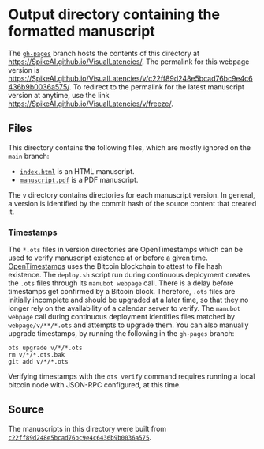 # Output directory containing the formatted manuscript

The [`gh-pages`](https://github.com/SpikeAI/VisualLatencies/tree/gh-pages) branch hosts the contents of this directory at <https://SpikeAI.github.io/VisualLatencies/>.
The permalink for this webpage version is <https://SpikeAI.github.io/VisualLatencies/v/c22ff89d248e5bcad76bc9e4c6436b9b0036a575/>.
To redirect to the permalink for the latest manuscript version at anytime, use the link <https://SpikeAI.github.io/VisualLatencies/v/freeze/>.

## Files

This directory contains the following files, which are mostly ignored on the `main` branch:

+ [`index.html`](index.html) is an HTML manuscript.
+ [`manuscript.pdf`](manuscript.pdf) is a PDF manuscript.

The `v` directory contains directories for each manuscript version.
In general, a version is identified by the commit hash of the source content that created it.

### Timestamps

The `*.ots` files in version directories are OpenTimestamps which can be used to verify manuscript existence at or before a given time.
[OpenTimestamps](https://opentimestamps.org/) uses the Bitcoin blockchain to attest to file hash existence.
The `deploy.sh` script run during continuous deployment creates the `.ots` files through its `manubot webpage` call.
There is a delay before timestamps get confirmed by a Bitcoin block.
Therefore, `.ots` files are initially incomplete and should be upgraded at a later time, so that they no longer rely on the availability of a calendar server to verify.
The `manubot webpage` call during continuous deployment identifies files matched by `webpage/v/**/*.ots` and attempts to upgrade them.
You can also manually upgrade timestamps, by running the following in the `gh-pages` branch:

```shell
ots upgrade v/*/*.ots
rm v/*/*.ots.bak
git add v/*/*.ots
```

Verifying timestamps with the `ots verify` command requires running a local bitcoin node with JSON-RPC configured, at this time.

## Source

The manuscripts in this directory were built from
[`c22ff89d248e5bcad76bc9e4c6436b9b0036a575`](https://github.com/SpikeAI/VisualLatencies/commit/c22ff89d248e5bcad76bc9e4c6436b9b0036a575).
